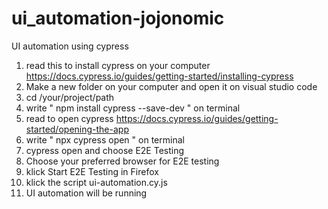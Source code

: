 # ui_automation-jojonomic

UI automation using cypress
1. read this to install cypress on your computer https://docs.cypress.io/guides/getting-started/installing-cypress
2. Make a new folder on your computer and open it on visual studio code
3. cd /your/project/path
4. write " npm install cypress --save-dev " on terminal
5. read to open cypress https://docs.cypress.io/guides/getting-started/opening-the-app 
6. write " npx cypress open " on terminal
7. cypress open and choose E2E Testing
8. Choose your preferred browser for E2E testing
9. klick Start E2E Testing in Firefox
10. klick the script ui-automation.cy.js
11. UI automation will be running 
